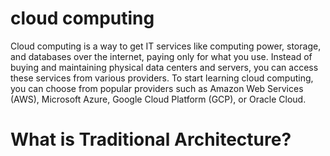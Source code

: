 # cloud computing
Cloud computing is a way to get IT services like computing power, storage, and databases over the internet, paying only for what you use. Instead of buying and maintaining physical data centers and servers, you can access these services from various providers. To start learning cloud computing, you can choose from popular providers such as Amazon Web Services (AWS), Microsoft Azure, Google Cloud Platform (GCP), or Oracle Cloud.

# What is Traditional Architecture?